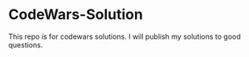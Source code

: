 # CodeWars-Solution
This repo is for codewars solutions. I will publish my solutions to good questions.
